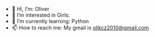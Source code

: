 - 👋 Hi, I’m: Oliver
- 👀 I’m interested in Girls:
- 🌱 I’m currently learning: Python
- 📫 How to reach me: My gmail is olikcz2010@gmail.com
